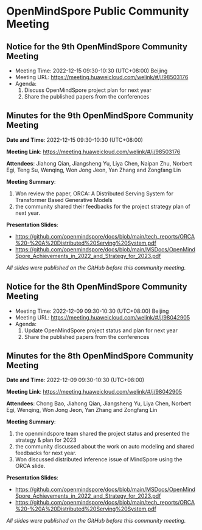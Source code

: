 # OpenMindSpore Public Community Meeting

## Notice for the 9th OpenMindSpore Community Meeting
- Meeting Time: 2022-12-15 09:30-10:30 (UTC+08:00) Beijing
- Meeting URL:  https://meeting.huaweicloud.com/welink/#/j/98503176
- Agenda:
    1. Discuss OpenMindSpore project plan for next year
    2. Share the published papers from the conferences



## Minutes for the 9th OpenMindSpore Community Meeting
**Date and Time**: 
2022-12-15 09:30-10:30 (UTC+08:00)

**Meeting Link**:
https://meeting.huaweicloud.com/welink/#/j/98503176

**Attendees**:
Jiahong Qian, Jiangsheng Yu, Liya Chen, Naipan Zhu, Norbert Egi, Teng Su, Wenqing, Won Jong Jeon, Yan Zhang and Zongfang Lin

**Meeting Summary**:
1. Won review the paper, ORCA: A Distributed Serving System for Transformer Based Generative Models
2. the community shared their feedbacks for the project strategy plan of next year.

**Presentation Slides**:
- https://github.com/openmindspore/docs/blob/main/tech_reports/ORCA%20-%20A%20Distributed%20Serving%20System.pdf
- https://github.com/openmindspore/docs/blob/main/MSDocs/OpenMindSpore_Achievements_in_2022_and_Strategy_for_2023.pdf

*All slides were published on the GitHub before this community meeting.*




## Notice for the 8th OpenMindSpore Community Meeting
- Meeting Time: 2022-12-09 09:30-10:30 (UTC+08:00) Beijing
- Meeting URL:  https://meeting.huaweicloud.com/welink/#/j/98042905
- Agenda:
    1. Update OpenMindSpore project status and plan for next year
    2. Share the published papers from the conferences

## Minutes for the 8th OpenMindSpore Community Meeting
**Date and Time**: 
2022-12-09 09:30-10:30 (UTC+08:00)

**Meeting Link**:
https://meeting.huaweicloud.com/welink/#/j/98042905

**Attendees**:
Chong Bao, Jiahong Qian, Jiangsheng Yu, Liya Chen, Norbert Egi, Wenqing, Won Jong Jeon, Yan Zhang and Zongfang Lin

**Meeting Summary**:
1. the openmindspore team shared the project status and presented the strategy & plan for 2023
2. the community discussed about the work on auto modeling and shared feedbacks for next year.
3. Won discussed distributed inference issue of MindSpore using the ORCA slide.

**Presentation Slides**:
- https://github.com/openmindspore/docs/blob/main/MSDocs/OpenMindSpore_Achievements_in_2022_and_Strategy_for_2023.pdf
- https://github.com/openmindspore/docs/blob/main/tech_reports/ORCA%20-%20A%20Distributed%20Serving%20System.pdf

*All slides were published on the GitHub before this community meeting.*
